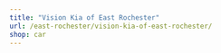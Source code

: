 ```yaml
---
title: "Vision Kia of East Rochester"
url: /east-rochester/vision-kia-of-east-rochester/
shop: car
---
```

